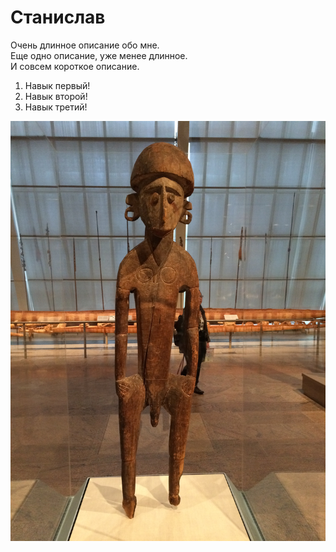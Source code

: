 # Станислав

Очень длинное описание обо мне.  
Еще одно описание, уже менее длинное.  
И совсем короткое описание.

1. Навык первый!
1. Навык второй!
1. Навык третий!

![Myakkiev](Myakkiev.JPG)
